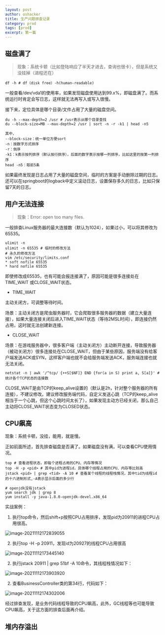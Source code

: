 ```yaml
---
layout: post 
author: oshacker
title: 生产问题排查记录
category: prod
tags: [prod]
excerpt: 第一篇
---
```


## 磁盘满了

> 现象：系统卡顿（比如登陆响应了半天才进去，查询也很卡），但是系统又没挂掉（进程还在）

```shell
df -h # df（disk free）-h(human-readable)
```

一般查看/dev/vda1的使用率，如果发现磁盘使用达到99.x%，即磁盘满了。而系统运行时肯定会写日志，这样就无法再写入或写入很慢。

接下来，定位具体是哪个目录/文件占用了大量的磁盘空间。

```shell
du -h --max-depth=2 /usr # /usr表示从哪个目录查找
du --block-size=MB --max-depth=2 /usr | sort -n -r -k1 | head -n5

其中，
--block-size：统一单位方便sort
-n：按数字方式排序
-r：倒序
-k1：k表示按列排序（默认按行排序），后面的数字表示按哪一列排序，比如这里的按第一列排序
head -n5：取前5条
```

如果最终发现是日志占用了大量的磁盘空间，临时的方案是手动删除过期的日志。还可以在springboot的logback中定义滚动日志，设置保存多久的日志，比如只保留7天的日志。

## 用户无法连接

> 现象：Error: open too many files.

一般排查Linux服务器的最大连接数（默认为1024），如果过小，可以将其修改为65535。

```shell
ulimit -n
ulimit -n 65535 # 临时的修改方法
# 永久的修改方法
vim /etc/security/limits.conf
* soft nofile 65535
* hard nofile 65535
```

即使修改成65535，也有可能会报连接满了，原因可能是很多连接处在TIME_WAIT 或CLOSE_WAIT状态。

+ TIME_WAIT

主动关闭方，可调整等待时间。

场景：主动关闭方是爬虫服务器时，它会爬取很多服务器的数据（建立大量连接），如果大量连接关闭后进入TIME_WAIT状态（等待2MSL时间），即连接仍然占用，这时就无法创建新连接。

+ CLOSE_WAIT

场景：在游戏服务器中，很多客户端（主动关闭方）主动断开连接，导致服务器（被动关闭方）很多连接处在CLOSE_WAIT，但由于某些原因，服务端没有给客户端发送ACK或SYN，这样客户端也就不会给服务端发送ACK，服务端连接也就无法关闭。

```shell
netstat -n | awk '/^tcp/ {++S[$NF]} END {for(a in S) print a, S[a]}' # 统计各个TCP状态的连接数
```

CLOSE_WAIT是由TCP的keep_alive设置的（默认是2h，针对整个服务器的所有连接），不建议修改。建议修改服务端代码，自定义发送心跳（TCP的keep_alive相当于一个心跳，但这个心跳时间太长了），如果发现主动方已经关闭，那么自己主动将CLOSE_WAIT状态变为CLOSED状态。

## CPU飙高

现象：系统卡顿，没挂，能用，就是慢。

正如前面所述，首先排查磁盘是否满了。如果磁盘没有满，可以查看CPU使用情况。

```shell
top # 查看进程状态，即每个进程占用的CPU、内存等情况
top -H -p <pid> # 其中pid为进程id，具体哪个线程占用的CPU、内存等比较高
jstack <pid> | grep <tid> -A 10 # 查看某个线程的线程栈情况，其中tid为线程id的十六进制形式,-A表示显示后面的多少行

# openjdk没有jstack
yum search jdk | grep 8
yum install -y java-1.8.0-openjdk-devel.x86_64 
```

实战案例：

1. 执行top命令，然后shift+p按照CPU占用排序，发现pid为20911的进程CPU占用很高。

![image-20211112172839055](https://cdn.jsdelivr.net/gh/YuanAaron/BlogImage/2021/image-20211112172839055.png)

2. 执行top -H -p 20911，发现id为20927的线程CPU占用很高

![image-20211112173445140](https://cdn.jsdelivr.net/gh/YuanAaron/BlogImage/2021/image-20211112173445140.png)

2. 执行jstack 20911 | grep 51bf -A 10命令，其线程栈情况如下：

![image-20211112173903920](https://cdn.jsdelivr.net/gh/YuanAaron/BlogImage/2021/image-20211112173903920.png)

2. 查看BusinessController类的第34行，代码如下：

![image-20211112174302006](https://cdn.jsdelivr.net/gh/YuanAaron/BlogImage/2021/image-20211112174302006.png)

经过排查发现，是业务代码线程导致的CPU飙高，此外，GC线程等也可能导致CPU飙高，关于这方面的排查后面再介绍。

## 堆内存溢出

